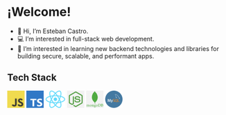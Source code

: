 # ¡Welcome!

* 👋 Hi, I’m Esteban Castro.
* 💻 I’m interested in full-stack web development.
* 🌱 I’m interested in learning new backend technologies and libraries for building secure, scalable, and performant apps.

## Tech Stack

![javascript](./img/javascript.png) ![typescript](./img/typescript.png) ![react](./img/react.png) ![nodejs](./img/node.png) ![mongo](./img/mongo.png) ![mysql](./img/mysql.png)
